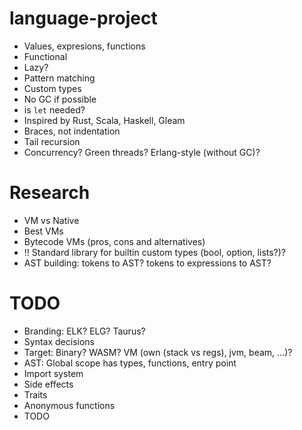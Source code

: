 # language-project
- Values, expresions, functions
- Functional
- Lazy?
- Pattern matching
- Custom types
- No GC if possible
- is `let` needed?
- Inspired by Rust, Scala, Haskell, Gleam
- Braces, not indentation
- Tail recursion
- Concurrency? Green threads? Erlang-style (without GC)?

# Research
- VM vs Native
- Best VMs
- Bytecode VMs (pros, cons and alternatives)
- !! Standard library for builtin custom types (bool, option, lists?)?
- AST building: tokens to AST? tokens to expressions to AST?

# TODO
- Branding: ELK? ELG? Taurus?
- Syntax decisions
- Target: Binary? WASM? VM (own (stack vs regs), jvm, beam, ...)?
- AST: Global scope has types, functions, entry point
- Import system
- Side effects
- Traits
- Anonymous functions
- TODO
